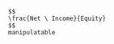 
                    $$
                    \frac{Net \ Income}{Equity}
                    $$
                    manipulatable